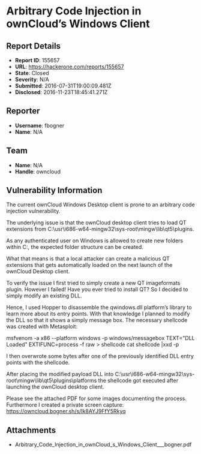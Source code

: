 # Arbitrary Code Injection in ownCloud’s Windows Client

## Report Details
- **Report ID**: 155657
- **URL**: https://hackerone.com/reports/155657
- **State**: Closed
- **Severity**: N/A
- **Submitted**: 2016-07-31T19:00:09.481Z
- **Disclosed**: 2016-11-23T18:45:41.271Z

## Reporter
- **Username**: fbogner
- **Name**: N/A

## Team
- **Name**: N/A
- **Handle**: owncloud

## Vulnerability Information
The current ownCloud Windows Desktop client is prone to an arbitrary code injection vulnerability.

The underlying issue is that the ownCloud desktop client tries to load QT extensions from C:\usr\i686-w64-mingw32\sys-root\mingw\lib\qt5\plugins.

As any authenticated user on Windows is allowed to create new folders within C:, the expected folder structure can be created.

What that means is that a local attacker can create a malicious QT extensions that gets automatically loaded on the next launch of the ownCloud Desktop client.

To verify the issue I first tried to simply create a new QT imageformats plugin. However I failed! Have you ever tried to install QT? So I decided to simply modify an existing DLL.

Hence, I used Hopper to disassemble the qwindows.dll platform’s library to learn more about its entry points. With that knowledge I planned to modify the DLL so that it shows a simply message box. The necessary shellcode was created with Metasploit:

msfvenom -a x86 --platform windows -p windows/messagebox TEXT="DLL Loaded" EXTIFUNC=process -f raw > shellcode
cat shellcode |xxd -p

I then overwrote some bytes after one of the previously identified DLL entry points with the shellcode.

After placing the modified payload DLL into C:\usr\i686-w64-mingw32\sys-root\mingw\lib\qt5\plugins\platforms the shellcode got executed after launching the ownCloud desktop client.

Please see the attached PDF for some images documenting the process.
Furthermore I created a private screen capture: https://owncloud.bogner.sh/s/Ik8AYJ9FfY5Rkyq

## Attachments
- Arbitrary_Code_Injection_in_ownCloud_s_Windows_Client___bogner.pdf
